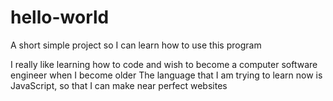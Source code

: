 # hello-world
A short simple project so I can learn how to use this program

I really like learning how to code and wish to become a computer software engineer when I become older
The language that I am trying to learn now is JavaScript, so that I can make near perfect websites
